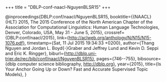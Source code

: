 +++
title = "DBLP-conf-naacl-NguyenBLSR15"
+++

@inproceedings{DBLP:conf/naacl/NguyenBLSR15,
   booktitle={{NAACL} {HLT} 2015, The 2015 Conference of the North American Chapter
of the Association for Computational Linguistics: Human Language Technologies, Denver, Colorado, USA, May 31 - June 5, 2015},
   crossref={DBLP:conf/naacl/2015},
   link={http://aclweb.org/anthology/N/N15/N15-1076.pdf},
   timestamp={Sat, 11 Jul 2015 19:34:33 +0200},
   author={Thang Nguyen and
Jordan L. Boyd{-}Graber and
Jeffrey Lund and
Kevin D. Seppi and
Eric K. Ringger},
   biburl={http://dblp.uni-trier.de/rec/bib/conf/naacl/NguyenBLSR15},
   pages={746--755},
   bibsource={dblp computer science bibliography, http://dblp.org},
   year={2015},
   title={Is Your Anchor Going Up or Down? Fast and Accurate Supervised Topic
Models},
}
